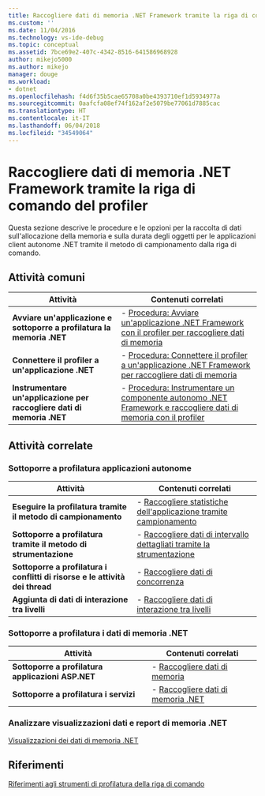```yaml
---
title: Raccogliere dati di memoria .NET Framework tramite la riga di comando del profiler | Microsoft Docs
ms.custom: ''
ms.date: 11/04/2016
ms.technology: vs-ide-debug
ms.topic: conceptual
ms.assetid: 7bce69e2-407c-4342-8516-641586968928
author: mikejo5000
ms.author: mikejo
manager: douge
ms.workload:
- dotnet
ms.openlocfilehash: f4d6f35b5cae65708a0be4393710ef1d5934977a
ms.sourcegitcommit: 0aafcfa08ef74f162af2e5079be77061d7885cac
ms.translationtype: HT
ms.contentlocale: it-IT
ms.lasthandoff: 06/04/2018
ms.locfileid: "34549064"
---
```

# <a name="collect-net-framework-memory-data-by-using-the-profiler-command-line"></a>Raccogliere dati di memoria .NET Framework tramite la riga di comando del profiler

Questa sezione descrive le procedure e le opzioni per la raccolta di dati sull'allocazione della memoria e sulla durata degli oggetti per le applicazioni client autonome .NET tramite il metodo di campionamento dalla riga di comando.  
  
## <a name="common-tasks"></a>Attività comuni
  
|Attività|Contenuti correlati|  
|----------|---------------------|  
|**Avviare un'applicazione e sottoporre a profilatura la memoria .NET**|-   [Procedura: Avviare un'applicazione .NET Framework con il profiler per raccogliere dati di memoria](../profiling/how-to-launch-a-stand-alone-dotnet-framework-application-with-the-profiler-to-collect-memory-data-by-using-the-command-line.md)|  
|**Connettere il profiler a un'applicazione .NET**|-   [Procedura: Connettere il profiler a un'applicazione .NET Framework per raccogliere dati di memoria](../profiling/how-to-attach-the-profiler-to-a-dotnet-framework-stand-alone-application-to-collect-memory-data-by-using-the-command-line.md)|  
|**Instrumentare un'applicazione per raccogliere dati di memoria .NET**|-   [Procedura: Instrumentare un componente autonomo .NET Framework e raccogliere dati di memoria con il profiler](../profiling/how-to-instrument-a-dotnet-framework-component-and-collect-memory-data.md)|  
  
## <a name="related-tasks"></a>Attività correlate
  
### <a name="profile-stand-alone-applications"></a>Sottoporre a profilatura applicazioni autonome  
  
|Attività|Contenuti correlati|  
|----------|---------------------|  
|**Eseguire la profilatura tramite il metodo di campionamento**|-   [Raccogliere statistiche dell'applicazione tramite campionamento](../profiling/collecting-application-statistics-for-stand-alone-applications.md)|  
|**Sottoporre a profilatura tramite il metodo di strumentazione**|-   [Raccogliere dati di intervallo dettagliati tramite la strumentazione](../profiling/collecting-detailed-timing-data-for-a-stand-alone-application.md)|  
|**Sottoporre a profilatura i conflitti di risorse e le attività dei thread**|-   [Raccogliere dati di concorrenza](../profiling/collecting-concurrency-data-for-stand-alone-applications.md)|  
|**Aggiunta di dati di interazione tra livelli**|-   [Raccogliere dati di interazione tra livelli](../profiling/adding-tier-interaction-data-from-the-command-line.md)|  

  
### <a name="profile-net-memory-data"></a>Sottoporre a profilatura i dati di memoria .NET  
  
|Attività|Contenuti correlati|  
|----------|---------------------|  
|**Sottoporre a profilatura applicazioni ASP.NET**|-   [Raccogliere dati di memoria](../profiling/collecting-memory-data-from-an-aspnet-web-application.md)|  
|**Sottoporre a profilatura i servizi**|-   [Raccogliere dati di memoria .NET](../profiling/collecting-memory-data-from-dotnet-framework-services-by-using-the-profiler-command-line.md)|  
  
### <a name="analyze-net-memory-data-views-and-reports"></a>Analizzare visualizzazioni dati e report di memoria .NET  
 [Visualizzazioni dei dati di memoria .NET](../profiling/dotnet-memory-data-views.md)  
  
## <a name="reference"></a>Riferimenti  
 [Riferimenti agli strumenti di profilatura della riga di comando](../profiling/command-line-profiling-tools-reference.md)